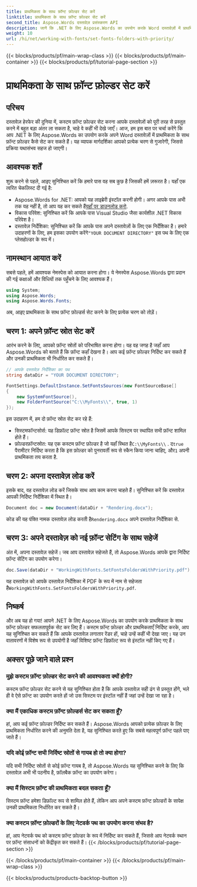 ```yaml
---
title: प्राथमिकता के साथ फ़ॉन्ट फ़ोल्डर सेट करें
linktitle: प्राथमिकता के साथ फ़ॉन्ट फ़ोल्डर सेट करें
second_title: Aspose.Words दस्तावेज़ प्रसंस्करण API
description: जानें कि .NET के लिए Aspose.Words का उपयोग करके Word दस्तावेज़ों में प्राथमिकता के साथ फ़ॉन्ट फ़ोल्डर कैसे सेट करें। हमारा गाइड सुनिश्चित करता है कि आपके दस्तावेज़ हर बार पूरी तरह से रेंडर हों।
weight: 10
url: /hi/net/working-with-fonts/set-fonts-folders-with-priority/
---
```


{{< blocks/products/pf/main-wrap-class >}}
{{< blocks/products/pf/main-container >}}
{{< blocks/products/pf/tutorial-page-section >}}

# प्राथमिकता के साथ फ़ॉन्ट फ़ोल्डर सेट करें

## परिचय

दस्तावेज़ हेरफेर की दुनिया में, कस्टम फ़ॉन्ट फ़ोल्डर सेट करना आपके दस्तावेज़ों को पूरी तरह से प्रस्तुत करने में बहुत बड़ा अंतर ला सकता है, चाहे वे कहीं भी देखे जाएँ। आज, हम इस बात पर चर्चा करेंगे कि आप .NET के लिए Aspose.Words का उपयोग करके अपने Word दस्तावेज़ों में प्राथमिकता के साथ फ़ॉन्ट फ़ोल्डर कैसे सेट कर सकते हैं। यह व्यापक मार्गदर्शिका आपको प्रत्येक चरण से गुजारेगी, जिससे प्रक्रिया यथासंभव सहज हो जाएगी।

## आवश्यक शर्तें

शुरू करने से पहले, आइए सुनिश्चित करें कि हमारे पास वह सब कुछ है जिसकी हमें ज़रूरत है। यहाँ एक त्वरित चेकलिस्ट दी गई है:

-  Aspose.Words for .NET: आपको यह लाइब्रेरी इंस्टॉल करनी होगी। अगर आपके पास अभी तक यह नहीं है, तो आप यह कर सकते हैं[यहाँ पर डाउनलोड करो](https://releases.aspose.com/words/net/).
- विकास परिवेश: सुनिश्चित करें कि आपके पास Visual Studio जैसा कार्यशील .NET विकास परिवेश है।
-  दस्तावेज़ निर्देशिका: सुनिश्चित करें कि आपके पास अपने दस्तावेज़ों के लिए एक निर्देशिका है। हमारे उदाहरणों के लिए, हम इसका उपयोग करेंगे`"YOUR DOCUMENT DIRECTORY"` इस पथ के लिए एक प्लेसहोल्डर के रूप में।

## नामस्थान आयात करें

सबसे पहले, हमें आवश्यक नेमस्पेस को आयात करना होगा। ये नेमस्पेस Aspose.Words द्वारा प्रदान की गई कक्षाओं और विधियों तक पहुँचने के लिए आवश्यक हैं।

```csharp
using System;
using Aspose.Words;
using Aspose.Words.Fonts;
```

अब, आइए प्राथमिकता के साथ फ़ॉन्ट फ़ोल्डर्स सेट करने के लिए प्रत्येक चरण को तोड़ें।

## चरण 1: अपने फ़ॉन्ट स्रोत सेट करें

आरंभ करने के लिए, आपको फ़ॉन्ट स्रोतों को परिभाषित करना होगा। यह वह जगह है जहाँ आप Aspose.Words को बताते हैं कि फ़ॉन्ट कहाँ देखना है। आप कई फ़ॉन्ट फ़ोल्डर निर्दिष्ट कर सकते हैं और उनकी प्राथमिकता भी निर्धारित कर सकते हैं।

```csharp
// आपके दस्तावेज़ निर्देशिका का पथ
string dataDir = "YOUR DOCUMENT DIRECTORY";

FontSettings.DefaultInstance.SetFontsSources(new FontSourceBase[]
{
    new SystemFontSource(), 
    new FolderFontSource("C:\\MyFonts\\", true, 1)
});
```

इस उदाहरण में, हम दो फ़ॉन्ट स्रोत सेट कर रहे हैं:
- सिस्टमफॉन्टसोर्स: यह डिफ़ॉल्ट फ़ॉन्ट स्रोत है जिसमें आपके सिस्टम पर स्थापित सभी फ़ॉन्ट शामिल होते हैं।
-  फ़ोल्डरफ़ॉन्टस्रोत: यह एक कस्टम फ़ॉन्ट फ़ोल्डर है जो यहाँ स्थित है`C:\\MyFonts\\` . द`true` पैरामीटर निर्दिष्ट करता है कि इस फ़ोल्डर को पुनरावर्ती रूप से स्कैन किया जाना चाहिए, और`1` अपनी प्राथमिकता तय करता है.

## चरण 2: अपना दस्तावेज़ लोड करें

इसके बाद, वह दस्तावेज़ लोड करें जिसके साथ आप काम करना चाहते हैं। सुनिश्चित करें कि दस्तावेज़ आपकी निर्दिष्ट निर्देशिका में स्थित है।

```csharp
Document doc = new Document(dataDir + "Rendering.docx");
```

 कोड की यह पंक्ति नामक दस्तावेज़ लोड करती है`Rendering.docx` अपने दस्तावेज़ निर्देशिका से.

## चरण 3: अपने दस्तावेज़ को नई फ़ॉन्ट सेटिंग के साथ सहेजें

अंत में, अपना दस्तावेज़ सहेजें। जब आप दस्तावेज़ सहेजते हैं, तो Aspose.Words आपके द्वारा निर्दिष्ट फ़ॉन्ट सेटिंग का उपयोग करेगा।

```csharp
doc.Save(dataDir + "WorkingWithFonts.SetFontsFoldersWithPriority.pdf");
```

 यह दस्तावेज़ को आपके दस्तावेज़ निर्देशिका में PDF के रूप में नाम से सहेजता है`WorkingWithFonts.SetFontsFoldersWithPriority.pdf`.

## निष्कर्ष

और अब यह हो गया! आपने .NET के लिए Aspose.Words का उपयोग करके प्राथमिकता के साथ फ़ॉन्ट फ़ोल्डर सफलतापूर्वक सेट कर लिए हैं। कस्टम फ़ॉन्ट फ़ोल्डर और प्राथमिकताएँ निर्दिष्ट करके, आप यह सुनिश्चित कर सकते हैं कि आपके दस्तावेज़ लगातार रेंडर हों, चाहे उन्हें कहीं भी देखा जाए। यह उन वातावरणों में विशेष रूप से उपयोगी है जहाँ विशिष्ट फ़ॉन्ट डिफ़ॉल्ट रूप से इंस्टॉल नहीं किए गए हैं।

## अक्सर पूछे जाने वाले प्रश्न

### मुझे कस्टम फ़ॉन्ट फ़ोल्डर सेट करने की आवश्यकता क्यों होगी?
कस्टम फ़ॉन्ट फ़ोल्डर सेट करने से यह सुनिश्चित होता है कि आपके दस्तावेज़ सही ढंग से प्रस्तुत होंगे, भले ही वे ऐसे फ़ॉन्ट का उपयोग करते हों जो उस सिस्टम पर इंस्टॉल नहीं हैं जहां उन्हें देखा जा रहा है।

### क्या मैं एकाधिक कस्टम फ़ॉन्ट फ़ोल्डर्स सेट कर सकता हूँ?
हां, आप कई फ़ॉन्ट फ़ोल्डर निर्दिष्ट कर सकते हैं। Aspose.Words आपको प्रत्येक फ़ोल्डर के लिए प्राथमिकता निर्धारित करने की अनुमति देता है, यह सुनिश्चित करते हुए कि सबसे महत्वपूर्ण फ़ॉन्ट पहले पाए जाते हैं।

### यदि कोई फ़ॉन्ट सभी निर्दिष्ट स्रोतों से गायब हो तो क्या होगा?
यदि सभी निर्दिष्ट स्रोतों से कोई फ़ॉन्ट गायब है, तो Aspose.Words यह सुनिश्चित करने के लिए कि दस्तावेज़ अभी भी पठनीय है, फ़ॉलबैक फ़ॉन्ट का उपयोग करेगा।

### क्या मैं सिस्टम फ़ॉन्ट की प्राथमिकता बदल सकता हूँ?
सिस्टम फ़ॉन्ट हमेशा डिफ़ॉल्ट रूप से शामिल होते हैं, लेकिन आप अपने कस्टम फ़ॉन्ट फ़ोल्डरों के सापेक्ष उनकी प्राथमिकता निर्धारित कर सकते हैं।

### क्या कस्टम फ़ॉन्ट फ़ोल्डरों के लिए नेटवर्क पथ का उपयोग करना संभव है?
हां, आप नेटवर्क पथ को कस्टम फ़ॉन्ट फ़ोल्डर के रूप में निर्दिष्ट कर सकते हैं, जिससे आप नेटवर्क स्थान पर फ़ॉन्ट संसाधनों को केंद्रीकृत कर सकते हैं।
{{< /blocks/products/pf/tutorial-page-section >}}

{{< /blocks/products/pf/main-container >}}
{{< /blocks/products/pf/main-wrap-class >}}

{{< blocks/products/products-backtop-button >}}
